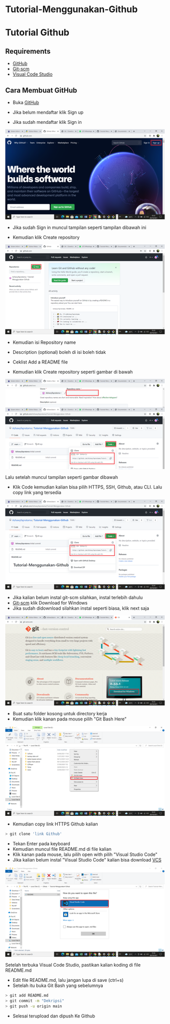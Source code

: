 # Tutorial-Menggunakan-Github
# Tutorial Github
## Requirements
- [GitHub](https://github.com)
- [Git-scm](https://git-scm.com/)
- [Visual Code Studio](https://code.visualstudio.com/)

## Cara Membuat GitHub
- Buka [GitHub](https://github.com)<p>
- Jika belum mendaftar klik Sign up <p>
- Jika sudah mendaftar klik Sign in <p>

![Gambar 1](screenshots/1.png)

- Jika sudah Sign in muncul tampilan seperti tampilan dibawah ini<p>
- Kemudian klik Create repository<p>

![Gambar 2](screenshots/2.png)

- Kemudian isi Repository name<p>
- Description (optional) boleh di isi boleh tidak<p>
- Ceklist Add a README file<p>
- Kemudian klik Create repository seperti gambar di bawah<p>

![Gambar 3](screenshots/3.png)

Lalu setelah muncul tampilan seperti gambar dibawah<p>
- Klik Code kemudian kalian bisa pilih HTTPS, SSH, Github, atau CLI. Lalu copy link yang tersedia<p>

![Gambar 4](screenshots/4.png)

- Jika kalian belum instal git-scm silahkan, instal terlebih dahulu
- [Git-scm](https://git-scm.com/) klik Download for Windows
- Jika sudah didownload silahkan instal seperti biasa, klik next saja

![Gambar 5](screenshots/5.png)

- Buat satu folder kosong untuk directory kerja
- Kemudian klik kanan pada mouse pilih "Git Bash Here"

![Gambar 6](screenshots/6.png) 

- Kemudian copy link HTTPS Github kalian
```bash
> git clone 'link Github'
```
- Tekan Enter pada keyboard
- Kemudian muncul file README.md di file kalian
- Klik kanan pada mouse, lalu pilih open with pilih "Visual Studio Code"
- Jika kalian belum instal "Visual Studio Code" kalian bisa download [VCS](https://code.visualstudio.com/)

![Gambar 7](screenshots/7.png) 


Setelah terbuka Visual Code Studio, pastikan kalian koding di file README.md</p>
- Edit file README.md, lalu jangan lupa  di save (ctrl+s)
- Setelah itu buka Git Bash yang sebelumnya
```bash
> git add README.md
> git commit -m "Dekripsi"
> git push -u origin main
```
- Selesai terupload dan dipush Ke Github
